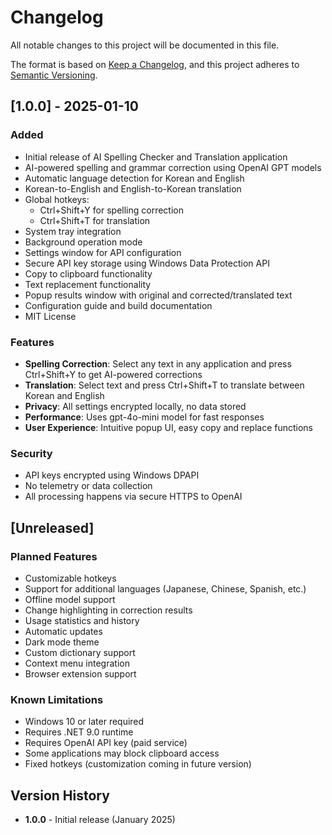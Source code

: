 # Changelog

All notable changes to this project will be documented in this file.

The format is based on [Keep a Changelog](https://keepachangelog.com/en/1.0.0/),
and this project adheres to [Semantic Versioning](https://semver.org/spec/v2.0.0.html).

## [1.0.0] - 2025-01-10

### Added
- Initial release of AI Spelling Checker and Translation application
- AI-powered spelling and grammar correction using OpenAI GPT models
- Automatic language detection for Korean and English
- Korean-to-English and English-to-Korean translation
- Global hotkeys:
  - Ctrl+Shift+Y for spelling correction
  - Ctrl+Shift+T for translation
- System tray integration
- Background operation mode
- Settings window for API configuration
- Secure API key storage using Windows Data Protection API
- Copy to clipboard functionality
- Text replacement functionality
- Popup results window with original and corrected/translated text
- Configuration guide and build documentation
- MIT License

### Features
- **Spelling Correction**: Select any text in any application and press Ctrl+Shift+Y to get AI-powered corrections
- **Translation**: Select text and press Ctrl+Shift+T to translate between Korean and English
- **Privacy**: All settings encrypted locally, no data stored
- **Performance**: Uses gpt-4o-mini model for fast responses
- **User Experience**: Intuitive popup UI, easy copy and replace functions

### Security
- API keys encrypted using Windows DPAPI
- No telemetry or data collection
- All processing happens via secure HTTPS to OpenAI

## [Unreleased]

### Planned Features
- Customizable hotkeys
- Support for additional languages (Japanese, Chinese, Spanish, etc.)
- Offline model support
- Change highlighting in correction results
- Usage statistics and history
- Automatic updates
- Dark mode theme
- Custom dictionary support
- Context menu integration
- Browser extension support

### Known Limitations
- Windows 10 or later required
- Requires .NET 9.0 runtime
- Requires OpenAI API key (paid service)
- Some applications may block clipboard access
- Fixed hotkeys (customization coming in future version)

## Version History

- **1.0.0** - Initial release (January 2025)
